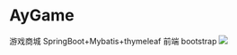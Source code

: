 # AyGame
游戏商城
SpringBoot+Mybatis+thymeleaf
前端 bootstrap
![](https://github.com/Ayy01151103/AyGame/master/admin.jpg) 
